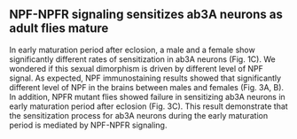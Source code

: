 ## NPF-NPFR signaling sensitizes ab3A neurons as adult flies mature

In early maturation period after eclosion, a male and a female show significantly different rates of sensitization in ab3A neurons (Fig. 1C). We wondered if this sexual dimorphism is driven by different level of NPF signal. As expected, NPF immunostaining results showed that significantly different level of NPF in the brains between males and females (Fig. 3A, B). In addition, NPFR mutant flies showed failure in sensitizing ab3A neurons in early maturation period after eclosion (Fig. 3C). This result demonstrate that the sensitization process for ab3A neurons during the early maturation period is mediated by NPF-NPFR signaling.